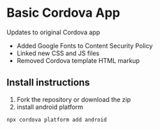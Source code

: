 # Basic Cordova App 

Updates to original Cordova app
- Added Google Fonts to Content Security Policy
- Linked new CSS and JS files
- Removed Cordova template HTML markup

## Install instructions

1. Fork the repository or download the zip
2. install android platform
```
npx cordova platform add android
```
